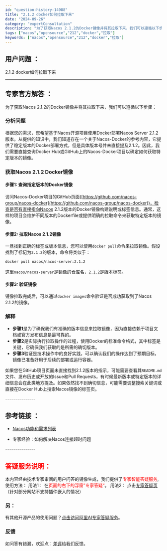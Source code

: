 ```yaml
---
id: "question-history-14988"
title: "2.1.2 docker如何拉取下来"
date: "2024-09-26"
category: "expertConsultation"
description: "为了获取Nacos 2.1.2的Docker镜像并将其拉取下来，我们可以遵循以下步骤：### 分析问题根据您的需求，您希望基于Nacos开源项目使用Docker部署Nacos Server 2.1.2版本。从提供的知识中，我们知道存在一个关于Nacos-Docker的参考内容，它提供了稳定版本的Do"
tags: ["nacos","opensource","212","docker","拉取"]
keywords: ["nacos","opensource","212","docker","拉取"]
---
```


## 用户问题 ： 
 2.1.2 docker如何拉取下来  

---------------
## 专家官方解答 ：

为了获取Nacos 2.1.2的Docker镜像并将其拉取下来，我们可以遵循以下步骤：

### 分析问题

根据您的需求，您希望基于Nacos开源项目使用Docker部署Nacos Server 2.1.2版本。从提供的知识中，我们知道存在一个关于Nacos-Docker的参考内容，它提供了稳定版本的Docker部署方式，但是具体版本号并未直接提及2.1.2。因此，我们需要直接查询Docker Hub或GitHub上的Nacos-Docker项目以确定如何获取特定版本的镜像。

### 获取Nacos 2.1.2 Docker镜像

#### 步骤1: 查询指定版本的Docker镜像
访问Nacos-Docker项目的GitHub页面([https://github.com/nacos-group/nacos-docker](https://github.com/nacos-group/nacos-docker))，检查是否有直接指向Nacos 2.1.2版本的Docker镜像构建说明或标签信息。通常，这样的项目会维护不同版本的Dockerfile或提供明确的拉取命令来获取特定版本的镜像。

#### 步骤2: 拉取Nacos 2.1.2镜像
一旦找到正确的标签或版本信息，您可以使用`docker pull`命令来拉取镜像。假设找到了标记为`2.1.2`的版本，命令将类似于：
```bash
docker pull nacos/nacos-server:2.1.2
```
这里`nacos/nacos-server`是镜像的仓库名，`2.1.2`是版本标签。

#### 步骤3: 验证镜像
镜像拉取完成后，可以通过`docker images`命令验证是否成功获取到了Nacos 2.1.2的镜像。

### 解释
- **步骤1**是为了确保我们有准确的版本信息来拉取镜像，因为直接依赖于项目文档或官方发布信息是最可靠的。
- **步骤2**是实际执行拉取操作的过程，使用Docker的标准命令格式，其中标签是关键，它确保我们获取的是所需的确切版本。
- **步骤3**验证是技术操作中的良好实践，可以确认我们的操作达到了预期目标，镜像已准备好用于后续的部署或运行容器。

如果您在GitHub项目页面未直接找到2.1.2版本的指示，可能需要查看其`README.md`文件、发布历史或开放的Issue和Pull Requests，有时候最新版本或特定版本的详细信息会在此类地方提及。如果依然找不到确切信息，可能需要调整搜索关键词或直接在Docker Hub上搜索Nacos镜像的标签页。


<font color="#949494">---------------</font> 


## 参考链接 ：

* [Nacos功能和需求列表](https://nacos.io/docs/latest/archive/feature-list)
 
 * 专家经验：如何解决Nacos连接超时问题 


 <font color="#949494">---------------</font> 
 


## <font color="#FF0000">答疑服务说明：</font> 

本内容经由技术专家审阅的用户问答的镜像生成，我们提供了<font color="#FF0000">专家智能答疑服务</font>,使用方法：
用法1： 在<font color="#FF0000">页面的右下的浮窗”专家答疑“</font>。
用法2： 点击[专家答疑页](https://answer.opensource.alibaba.com/docs/intro)（针对部分网站不支持插件嵌入的情况）
### 另：


有其他开源产品的使用问题？[点击访问阿里AI专家答疑服务](https://answer.opensource.alibaba.com/docs/intro)。
### 反馈
如问答有错漏，欢迎点：[差评](https://ai.nacos.io/user/feedbackByEnhancerGradePOJOID?enhancerGradePOJOId=15041)给我们反馈。

